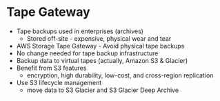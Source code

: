 
# Tape Gateway
- Tape backups used in enterprises (archives)
  - Stored off-site - expensive, physical wear and tear
- AWS Storage Tape Gateway - Avoid physical tape backups
- No change needed for tape backup infrastructure
- Backup data to virtual tapes (actually, Amazon S3 & Glacier)
- Benefit from S3 features
  - encryption, high durability, low-cost, and cross-region replication
- Use S3 lifecycle management
  - move data to S3 Glacier and S3 Glacier Deep Archive